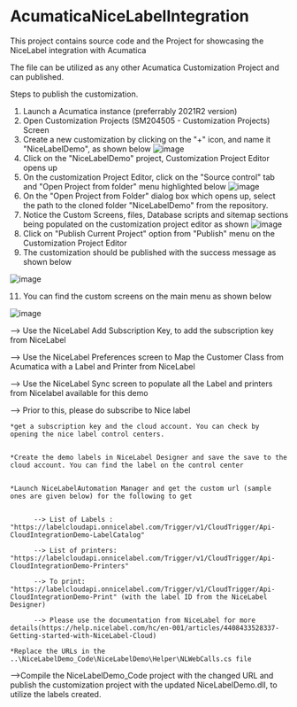 # AcumaticaNiceLabelIntegration

This project contains source code and the Project for showcasing the NiceLabel integration with Acumatica

The file can be utilized as any other Acumatica Customization Project and can published.

Steps to publish the customization.

1. Launch a Acumatica instance (preferrably 2021R2 version)
2. Open Customization Projects (SM204505 - Customization Projects) Screen
3. Create a new customization by clicking on the "+" icon, and name it "NiceLabelDemo", as shown below
 ![image](https://user-images.githubusercontent.com/13830240/160195694-62b3312e-5da5-4d2e-8ef3-4788082e0907.png)
4. Click on the "NiceLabelDemo" project, Customization Project Editor opens up
5. On the customization Project Editor, click on the "Source control" tab and "Open Project from folder" menu highlighted below
![image](https://user-images.githubusercontent.com/13830240/160196054-cffcb7bd-426b-47bf-a536-ba7b12bfb014.png)
6. On the "Open Project from Folder" dialog box which opens up, select the path to the cloned folder "NiceLabelDemo" from the repository.
7. Notice the Custom Screens, files, Database scripts and sitemap sections being populated on the customization project editor as shown
![image](https://user-images.githubusercontent.com/13830240/160196531-6914c836-4853-4791-85bd-d3f394311281.png)
8. Click on "Publish Current Project" option from "Publish" menu on the Customization Project Editor
9. The customization should be published with the success message as shown below

![image](https://user-images.githubusercontent.com/13830240/160199197-d2b5d13a-a256-43a9-a3ca-0e3c03bf5e94.png)

11. You can find the custom screens on the main menu as shown below

![image](https://user-images.githubusercontent.com/13830240/160199361-391e2f1e-b784-412b-a4e9-3fa74205fa8f.png)


--> Use the NiceLabel Add Subscription Key, to add the subscription key from NiceLabel


--> Use the NiceLabel Preferences screen to Map the Customer Class from Acumatica with a Label and Printer from NiceLabel


--> Use the NiceLabel Sync screen to populate all the Label and printers from Nicelabel available for this demo


--> Prior to this, please do subscribe to Nice label

    *get a subscription key and the cloud account. You can check by opening the nice label control centers.
    
    
    *Create the demo labels in NiceLabel Designer and save the save to the cloud account. You can find the label on the control center
    
    
    *Launch NiceLabelAutomation Manager and get the custom url (sample ones are given below) for the following to get 
    
    
          --> List of Labels : "https://labelcloudapi.onnicelabel.com/Trigger/v1/CloudTrigger/Api-CloudIntegrationDemo-LabelCatalog"
          
          --> List of printers: "https://labelcloudapi.onnicelabel.com/Trigger/v1/CloudTrigger/Api-CloudIntegrationDemo-Printers"
          
          --> To print: "https://labelcloudapi.onnicelabel.com/Trigger/v1/CloudTrigger/Api-CloudIntegrationDemo-Print" (with the label ID from the NiceLabel Designer)
          
          --> Please use the documentation from NiceLabel for more details(https://help.nicelabel.com/hc/en-001/articles/4408433528337-Getting-started-with-NiceLabel-Cloud) 
          
    *Replace the URLs in the ..\NiceLabelDemo_Code\NiceLabelDemo\Helper\NLWebCalls.cs file
    
    
    
-->Compile the NiceLabelDemo_Code project with the changed URL and publish the customization project with the updated NiceLabelDemo.dll, to utilize the labels created.
    





